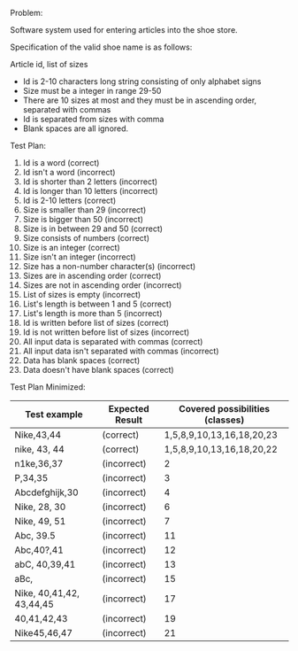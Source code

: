 Problem:

Software system used for entering articles into the shoe store.

Specification of the valid shoe name is as follows:

Article id, list of sizes
	
- Id is 2-10 characters long string consisting of only alphabet signs
- Size must be a integer in range 29-50
- There are 10 sizes at most and they must be in ascending order, separated with commas
- Id is separated from sizes with comma
- Blank spaces are all ignored.

Test Plan:

1. Id is a word (correct) 
2. Id isn't a word (incorrect)
3. Id is shorter than 2 letters (incorrect)
4. Id is longer than 10 letters (incorrect)
5. Id is 2-10 letters (correct)
6. Size is smaller than 29 (incorrect)
7. Size is bigger than 50 (incorrect)
8. Size is in between 29 and 50 (correct)
9. Size consists of numbers (correct)
10. Size is an integer (correct)
11. Size isn't an integer (incorrect)
12. Size has a non-number character(s) (incorrect)
13. Sizes are in ascending order (correct)
14. Sizes are not in ascending order (incorrect)
15. List of sizes is empty (incorrect)
16. List's length is between 1 and 5 (correct)
17. List's length is more than 5 (incorrect)
18. Id is written before list of sizes (correct)
19. Id is not written before list of sizes (incorrect)
20. All input data is separated with commas (correct)
21. All input data isn't separated with commas (incorrect)
22. Data has blank spaces (correct)
23. Data doesn't have blank spaces (correct)

Test Plan Minimized:
 
| Test example  | Expected Result |  Covered possibilities (classes) |
| ------------- | ------------- | -------------------|
| Nike,43,44    | (correct)    |  1,5,8,9,10,13,16,18,20,23          |
| nike,  43, 44 | (correct)    |  1,5,8,9,10,13,16,18,20,22          |
| n1ke,36,37    | (incorrect)  |         2           |
| P,34,35       | (incorrect)  |         3           |
|Abcdefghijk,30 | (incorrect)  |         4           |
| Nike, 28, 30  | (incorrect)  |         6           |
| Nike, 49, 51  | (incorrect)  |         7           |
| Abc, 39.5     | (incorrect)  |         11          |
| Abc,40?,41    | (incorrect)  |         12          |
| abC, 40,39,41 | (incorrect)  |         13          |
| aBc,          | (incorrect)  |         15          |
| Nike, 40,41,42, 43,44,45     |    (incorrect) | 17 |
| 40,41,42,43   | (incorrect)  |         19          |
| Nike45,46,47  | (incorrect)  |         21          |


